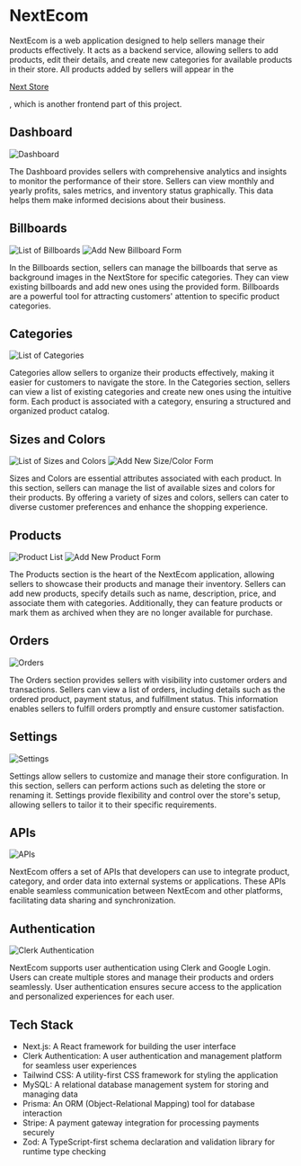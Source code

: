 # NextEcom

NextEcom is a web application designed to help sellers manage their products effectively. It acts as a backend service, allowing sellers to add products, edit their details, and create new categories for available products in their store. All products added by sellers will appear in the 

[Next Store](https://github.com/AshishSatavase/NextJs_Store)

, which is another frontend part of this project.

## Dashboard
![Dashboard](/images/image.png)

The Dashboard provides sellers with comprehensive analytics and insights to monitor the performance of their store. Sellers can view monthly and yearly profits, sales metrics, and inventory status graphically. This data helps them make informed decisions about their business.

## Billboards

![List of Billboards](/images/image%20copy.png) ![Add New Billboard Form](/images/image%20copy%202.png)

In the Billboards section, sellers can manage the billboards that serve as background images in the NextStore for specific categories. They can view existing billboards and add new ones using the provided form. Billboards are a powerful tool for attracting customers' attention to specific product categories.

## Categories
![List of Categories](images/image%20copy%203.png)

Categories allow sellers to organize their products effectively, making it easier for customers to navigate the store. In the Categories section, sellers can view a list of existing categories and create new ones using the intuitive form. Each product is associated with a category, ensuring a structured and organized product catalog.

## Sizes and Colors
![List of Sizes and Colors](images/image%20copy%204.png) ![Add New Size/Color Form](images/image%20copy%205.png)

Sizes and Colors are essential attributes associated with each product. In this section, sellers can manage the list of available sizes and colors for their products. By offering a variety of sizes and colors, sellers can cater to diverse customer preferences and enhance the shopping experience.

## Products
![Product List](/images/image%20copy%206.png) ![Add New Product Form](/images/image%20copy%207.png)

The Products section is the heart of the NextEcom application, allowing sellers to showcase their products and manage their inventory. Sellers can add new products, specify details such as name, description, price, and associate them with categories. Additionally, they can feature products or mark them as archived when they are no longer available for purchase.

## Orders
![Orders](images/image%20copy%208.png)

The Orders section provides sellers with visibility into customer orders and transactions. Sellers can view a list of orders, including details such as the ordered product, payment status, and fulfillment status. This information enables sellers to fulfill orders promptly and ensure customer satisfaction.

## Settings
![Settings](images/image%20copy%209.png)

Settings allow sellers to customize and manage their store configuration. In this section, sellers can perform actions such as deleting the store or renaming it. Settings provide flexibility and control over the store's setup, allowing sellers to tailor it to their specific requirements.

## APIs
![APIs](images/image%20copy%2010.png)

NextEcom offers a set of APIs that developers can use to integrate product, category, and order data into external systems or applications. These APIs enable seamless communication between NextEcom and other platforms, facilitating data sharing and synchronization.

## Authentication
![Clerk Authentication](/images/image%20copy%2011.png)

NextEcom supports user authentication using Clerk and Google Login. Users can create multiple stores and manage their products and orders seamlessly. User authentication ensures secure access to the application and personalized experiences for each user.

## Tech Stack
- Next.js: A React framework for building the user interface
- Clerk Authentication: A user authentication and management platform for seamless user experiences
- Tailwind CSS: A utility-first CSS framework for styling the application
- MySQL: A relational database management system for storing and managing data
- Prisma: An ORM (Object-Relational Mapping) tool for database interaction
- Stripe: A payment gateway integration for processing payments securely
- Zod: A TypeScript-first schema declaration and validation library for runtime type checking
